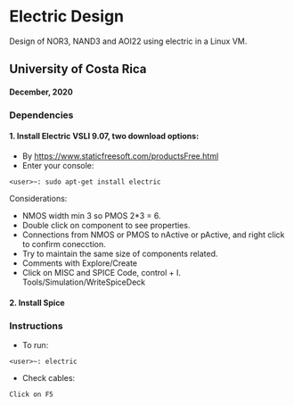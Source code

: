 # Electric Design

Design of NOR3, NAND3 and AOI22 using electric in a 
Linux VM.
 
## University of Costa Rica
#### December, 2020

### Dependencies
#### 1. Install Electric VSLI 9.07, two download options:
 - By https://www.staticfreesoft.com/productsFree.html
 - Enter your console:
 
~~~~~
<user>~: sudo apt-get install electric 
~~~~~

Considerations: 
- NMOS width min 3 so PMOS 2*3 = 6.
- Double click on component to see properties. 
- Connections from NMOS or PMOS to nActive or pActive, and right click to confirm conecction.
- Try to maintain the same size of components related.
- Comments with Explore/Create
- Click on MISC and SPICE Code, control + I. Tools/Simulation/WriteSpiceDeck 

#### 2. Install Spice 


### Instructions 

* To run:
~~~~~
<user>~: electric
~~~~~

* Check cables:

~~~~~
Click on F5
~~~~~
